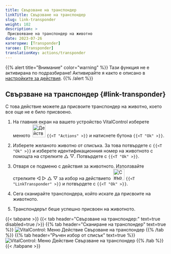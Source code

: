 ```yaml
---
title: Свързване на транспондер
linkTitle: Свързване на транспондер
slug: link-transponder
weight: 102
description: >
 Присвояване на транспондер на животно
date: 2023-07-26
категории: [Transponder]
тагове: [Transponder]
translationKey: actions/transponder
---
```

{{% alert title="Внимание" color="warning" %}}
Тази функция не е активирана по подразбиране! Активирайте я както е описано в [настройките за действия](../setting/).
{{% /alert %}}

## Свързване на транспондер {#link-transponder}

С това действие можете да присвоите транспондер на животно, което все още не е било присвоено.

1. На главния екран на вашето устройство VitalControl изберете менюто &nbsp;<img src="/icons/actions.svg" width="40" align="bottom" alt="Действия" /> `{{<T "Actions" >}}` и натиснете бутона `{{<T "Ok" >}}`.

2. Изберете желаното животно от списъка. За това потвърдете с `{{<T "Ok" >}}` и изберете идентификационния номер на животното с помощта на стрелките △ ▽. Потвърдете с `{{<T "Ok" >}}`.

3. Отваря се подменю с действия за животното. Използвайте стрелките ◁ ▷ △ ▽ за избор на действието &nbsp;<img src="/icons/actions/link-transponder.svg" width="35" align="bottom" alt="Свързване на транспондер" /> `{{<T "LinkTransponder" >}}` и потвърдете с `{{<T "Ok" >}}`.

4. Сега сканирайте транспондера, който искате да присвоите на животното.

5. Транспондерът беше успешно присвоен на животното.

{{< tabpane >}}
{{< tab header="Свързване на транспондер:" text=true disabled=true />}}
{{% tab header="Сканиране на транспондер" text=true %}}
![VitalControl: Меню Действие Свързване на транспондер](../images/linktransponder-scan.png "Свързване на транспондер")
{{% /tab %}}
{{% tab header="Ръчен избор от списък" text=true %}}
![VitalControl: Меню Действие Свързване на транспондер](../images/linktransponder.png "Свързване на транспондер")
{{% /tab %}}
{{< /tabpane >}}
